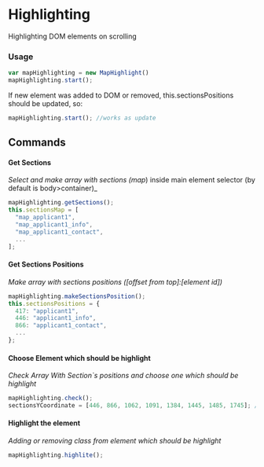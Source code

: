 # Highlighting
Highlighting DOM elements on scrolling

### Usage
```javascript
var mapHighlighting = new MapHighlight()
mapHighlighting.start();
```
If new element was added to DOM or removed, this.sectionsPositions should be updated, so:
```javascript
mapHighlighting.start(); //works as update 
```

## Commands

#### Get Sections
_Select and make array with sections (map_) inside main element selector (by default is body>container)_

```javascript
mapHighlighting.getSections();
this.sectionsMap = [
  "map_applicant1", 
  "map_applicant1_info", 
  "map_applicant1_contact",
  ...
];
```

#### Get Sections Positions
_Make array with sections positions ([offset from top]:[element id])_

```javascript
mapHighlighting.makeSectionsPosition();
this.sectionsPositions = {
  417: "applicant1", 
  446: "applicant1_info", 
  866: "applicant1_contact", 
  ... 
};
```

#### Choose Element which should be highlight
_Check Array With Section`s positions and choose one which should be highlight_

```javascript
mapHighlighting.check();
sectionsYCoordinate = [446, 866, 1062, 1091, 1384, 1445, 1485, 1745]; //DOM elements cordinates
```

#### Highlight the element
_Adding or removing class from element which should be highlight_
```javascript
mapHighlighting.highlite();
```
